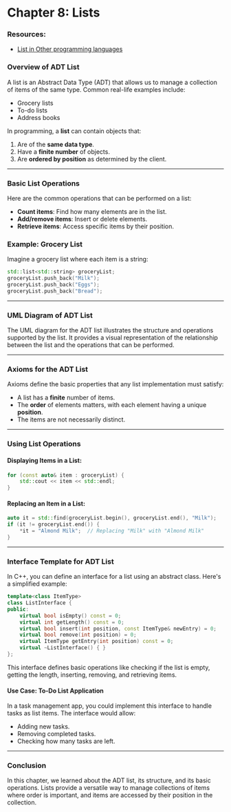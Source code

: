 # Chapter 8: Lists

### Resources:

- [List in Other programming languages](./Others.md)

### **Overview of ADT List**

A list is an Abstract Data Type (ADT) that allows us to manage a collection of items of the same type. Common real-life
examples include:

- Grocery lists
- To-do lists
- Address books

In programming, a **list** can contain objects that:

1. Are of the **same data type**.
2. Have a **finite number** of objects.
3. Are **ordered by position** as determined by the client.

---

### **Basic List Operations**

Here are the common operations that can be performed on a list:

- **Count items**: Find how many elements are in the list.
- **Add/remove items**: Insert or delete elements.
- **Retrieve items**: Access specific items by their position.

### **Example: Grocery List**

Imagine a grocery list where each item is a string:

```cpp
std::list<std::string> groceryList;
groceryList.push_back("Milk");
groceryList.push_back("Eggs");
groceryList.push_back("Bread");
```

---

### **UML Diagram of ADT List**

The UML diagram for the ADT list illustrates the structure and operations supported by the list. It provides a visual
representation of the relationship between the list and the operations that can be performed.

---

### **Axioms for the ADT List**

Axioms define the basic properties that any list implementation must satisfy:

- A list has a **finite** number of items.
- The **order** of elements matters, with each element having a unique **position**.
- The items are not necessarily distinct.

---

### **Using List Operations**

#### Displaying Items in a List:

```cpp
for (const auto& item : groceryList) {
    std::cout << item << std::endl;
}
```

#### Replacing an Item in a List:

```cpp
auto it = std::find(groceryList.begin(), groceryList.end(), "Milk");
if (it != groceryList.end()) {
    *it = "Almond Milk";  // Replacing "Milk" with "Almond Milk"
}
```

---

### **Interface Template for ADT List**

In C++, you can define an interface for a list using an abstract class. Here's a simplified example:

```cpp
template<class ItemType>
class ListInterface {
public:
    virtual bool isEmpty() const = 0;
    virtual int getLength() const = 0;
    virtual bool insert(int position, const ItemType& newEntry) = 0;
    virtual bool remove(int position) = 0;
    virtual ItemType getEntry(int position) const = 0;
    virtual ~ListInterface() { }
};
```

This interface defines basic operations like checking if the list is empty, getting the length, inserting, removing, and
retrieving items.

#### Use Case: To-Do List Application

In a task management app, you could implement this interface to handle tasks as list items. The interface would allow:

- Adding new tasks.
- Removing completed tasks.
- Checking how many tasks are left.

---

### **Conclusion**

In this chapter, we learned about the ADT list, its structure, and its basic operations. Lists provide a versatile way
to manage collections of items where order is important, and items are accessed by their position in the collection.

